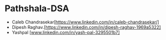 # Pathshala-DSA

- Caleb Chandrasekar[https://www.linkedin.com/in/caleb-chandrasekar/]
- Dipesh Raghav.[https://www.linkedin.com/in/dipesh-raghav-1969a5322]
- Yashpal [www.linkedin.com/in/yash-pal-3295501b7]
